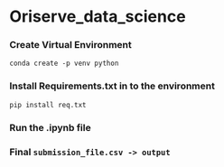 # Oriserve_data_science

### Create Virtual Environment
`
conda create -p venv python
`
### Install Requirements.txt in to the environment 
`
pip install req.txt
`
### Run the .ipynb file

### Final ` submission_file.csv -> output ` 
